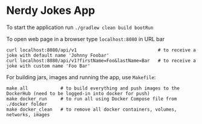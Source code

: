 # Nerdy Jokes App

To start the application run `./gradlew clean build bootRun`

To open web page in a browser type `localhost:8080` in URL bar

```
curl localhost:8080/api/v1                              # to receive a joke with default name 'Johnny Foobar' 
curl localhost:8080/api/v1?firstName=Foo&lastName=Bar   # to receive a joke with custom name 'Foo Bar'
```

For building jars, images and running the app, use `Makefile`:

```
make all            # to build everything and push images to the DockerHub (need to be logged-in into docker for push)
make docker_run     # to run all using Docker Compose file from ./docker folder
make docker_clean   # to remove all docker containers, volumes, networks, images
```
